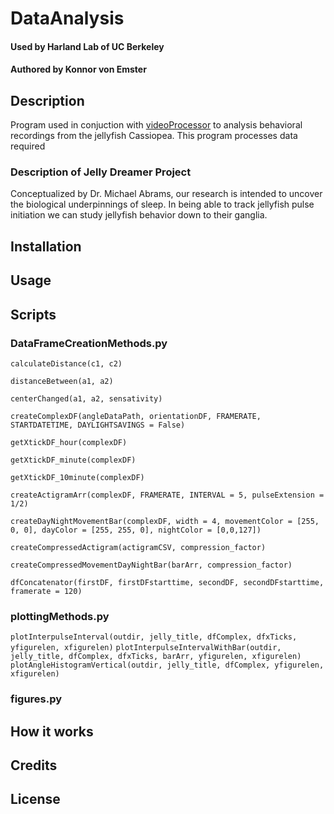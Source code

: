 # DataAnalysis
#### Used by Harland Lab of UC Berkeley
#### Authored by Konnor von Emster

## Description
Program used in conjuction with [videoProcessor](https://github.com/konnorve/videoAnalysis) to analysis behavioral recordings from the jellyfish Cassiopea. This program processes data required

### Description of Jelly Dreamer Project
Conceptualized by Dr. Michael Abrams, our research is intended to uncover the biological underpinnings of sleep. 
In being able to track jellyfish pulse initiation we can study jellyfish behavior down to their ganglia. 

<!--- ## Table of Contents --->

## Installation

## Usage

## Scripts
### DataFrameCreationMethods.py
`calculateDistance(c1, c2)`
 
`distanceBetween(a1, a2)`
 
`centerChanged(a1, a2, sensativity)`

`createComplexDF(angleDataPath, orientationDF, FRAMERATE, STARTDATETIME, DAYLIGHTSAVINGS = False)`

`getXtickDF_hour(complexDF)`

`getXtickDF_minute(complexDF)`

`getXtickDF_10minute(complexDF)`

`createActigramArr(complexDF, FRAMERATE, INTERVAL = 5, pulseExtension = 1/2)`

`createDayNightMovementBar(complexDF, width = 4, movementColor = [255, 0, 0], dayColor = [255, 255, 0], nightColor = [0,0,127])`

`createCompressedActigram(actigramCSV, compression_factor)`

`createCompressedMovementDayNightBar(barArr, compression_factor)`

`dfConcatenator(firstDF, firstDFstarttime, secondDF, secondDFstarttime, framerate = 120)`

### plottingMethods.py
`plotInterpulseInterval(outdir, jelly_title, dfComplex, dfxTicks, yfigurelen, xfigurelen)`
`plotInterpulseIntervalWithBar(outdir, jelly_title, dfComplex, dfxTicks, barArr, yfigurelen, xfigurelen)`
`plotAngleHistogramVertical(outdir, jelly_title, dfComplex, yfigurelen, xfigurelen)`

### figures.py

## How it works

## Credits

## License

